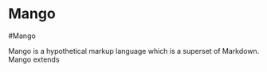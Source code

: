 # Mango

#Mango 

Mango is a hypothetical markup language which is a superset of Markdown. Mango extends 
